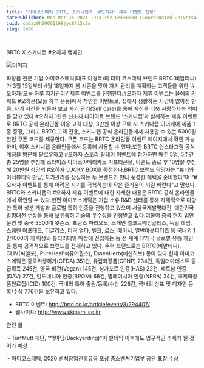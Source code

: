 ```yaml
---
title: "아미코스메틱 BRTC, 스키니랩과 ‘#오하자’ 제휴 이벤트 진행"
datePublished: Mon Mar 15 2021 19:41:52 GMT+0000 (Coordinated Universal Time)
cuid: cm6zz9h29001l09jyc8tl5ciw
slug: 1466

---
```



BRTC X 스키니랩 #오하자 캠페인

![이미지](https://cdn.hashnode.com/res/hashnode/image/upload/v1739247847623/86fac9c7-8051-413a-aab5-841029d7a63c.jpeg)

화장품 전문 기업 아미코스메틱(대표 이경록)의 더마 코스메틱 브랜드 BRTC(비알티씨)가 3월 15일부터 4월 18일까지 봄 시즌을 맞아 자기 관리를 계획하는 고객들을 위한 ‘#오하자(오늘 하루 자기관리)’ 제휴 이벤트를 진행한다.#오하자 제휴 이벤트는 올해의 키워드 #오하운(오늘 하루 운동)에서 착안한 이벤트로, 집에서 생활하는 시간이 많아진 만큼, 자기 자신을 되돌아 보고 자기 관리(Self care)를 통해 자신을 더욱 사랑하자는 의미를 담고 있다.#오하자 1탄은 신소재 다이어트 브랜드 ‘스키니랩’과 함께하는 제휴 이벤트로 BRTC 공식 온라인몰 이용 고객 대상, 3만원 이상 구매 시 스키니랩 이너케어 제품 1종 증정, 그리고 BRTC 고객 전용, 스키니랩 공식 온라인몰에서 사용할 수 있는 5000원 할인 쿠폰 코드를 제공한다. 쿠폰 코드는 BRTC 온라인몰 이벤트 페이지에서 확인 가능하며, 이후 스키니랩 온라인몰에서 등록해 사용할 수 있다.또한 BRTC 인스타그램 공식계정을 방문해 팔로우하고 #오하자 스토리 릴레이 이벤트에 참가하면 매주 5명, 5주간 총 25명을 추첨해 스타벅스 아이스아메리카노 기프티콘을, 이벤트 종료 후 10명을 추첨해 20만원 상당의 #오하자 LUCKY BOX를 증정한다.BRTC 브랜드 담당자는 “뷰티와 이너뷰티의 만남, 자기관리를 상징하는 두 브랜드가 만나 풍성한 혜택을 준비했다”며 “#오하자 이벤트를 통해 어려운 시기를 극복하는데 작은 즐거움이 되길 바란다”고 말했다. BRTC와 스키니랩의 #오하자 제휴 이벤트에 대한 자세한 내용은 BRTC 공식 온라인몰에서 확인할 수 있다.한편 아미코스메틱은 기업 소유 R&D 센터를 통해 자체적으로 다양한 특허 성분 개발과 글로벌 특허 인증을 진행하고 있으며 서울국제발명대전, 대한민국 발명대전 수상을 통해 보유특허 기술의 우수성을 인정받고 있다.더불어 중국 현지 법인 운영 및 중국 3500개 왓슨스, 프랑스 마리오노, 스페인 엘코르떼잉글레스, 독일 데엠, 스웨덴 아포테크, 더글라스, 미국 얼타, 벨크, 로스, 메이시, 얼반아웃피터즈 등 국내외 1만1000여 개 이상의 뷰티리테일 매장에 진입하는 등 전 세계 17개국 글로벌 유통 체인을 통해 공격적으로 브랜드를 전개하고 있다. 주력 브랜드로는 BRTC(비알티씨), CLIV(씨엘포), PureHeal's(퓨어힐스), EssenHerb(에센허브) 등이 있다.현재 아미코스메틱은 중국위생허가(CFDA) 351건, 유럽화장품(CPNP) 234건, 독일더마테스트 등급획득 245건, 영국 비건(Vegan) 145건, 싱가포르 인증(HAS) 22건, 베트남 인증(DAV) 27건, 인도네시아 인증(BPOM) 68건, 말레이시아 인증(NPRA) 24건, 국제화장품원료집(ICID) 100건, 국내외 특허 출원/등록/수상 228건, 국내외 상표 및 디자인 등록/수상 776건을 보유하고 있다.

- BRTC 이벤트: http://brtc.co.kr/article/event/8/294407/
- 웹사이트: http://www.skinami.co.kr

관련 글

└ TurfMutt 재단, "백야딩(Backyarding)"이 팬데믹 이후에도 영구적인 추세가 될 것이라 예상

└ 아미코스메틱, 2020 벤처창업진흥유공 포상 중소벤처기업부 장관 표창 수상